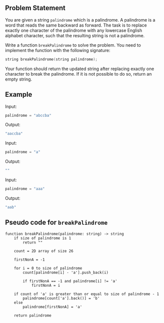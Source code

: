 ## Problem Statement
You are given a string `palindrome` which is a palindrome. A palindrome is a word that reads the same backward as forward. The task is to replace exactly one character of the palindrome with any lowercase English alphabet character, such that the resulting string is not a palindrome.

Write a function `breakPalindrome` to solve the problem. You need to implement the function with the following signature:
```cpp
string breakPalindrome(string palindrome);
```

Your function should return the updated string after replacing exactly one character to break the palindrome. If it is not possible to do so, return an empty string.

## Example
Input:
```cpp
palindrome = "abccba"
```
Output:
```cpp
"aaccba"
```

Input:
```cpp
palindrome = "a"
```
Output:
```cpp
""
```

Input:
```cpp
palindrome = "aaa"
```
Output:
```cpp
"aab"
```

## Pseudo code for `breakPalindrome`

```plaintext
function breakPalindrome(palindrome: string) -> string
    if size of palindrome is 1
        return ""
    
    count = 2D array of size 26
    
    firstNonA = -1
    
    for i = 0 to size of palindrome
        count[palindrome[i] - 'a'].push_back(i)
        
        if firstNonA == -1 and palindrome[i] != 'a'
            firstNonA = i
    
    if count of 'a' is greater than or equal to size of palindrome - 1
        palindrome[count['a'].back()] = 'b'
    else
        palindrome[firstNonA] = 'a'
    
    return palindrome
```